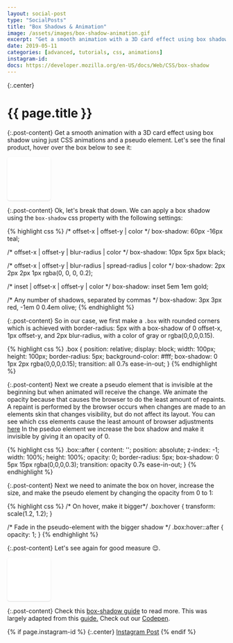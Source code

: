 ```yaml
---
layout: social-post
type: "SocialPosts"
title: "Box Shadows & Animation"
image: /assets/images/box-shadow-animation.gif
excerpt: "Get a smooth animation with a 3D card effect using box shadow using just CSS animations and a pseudo element."
date: 2019-05-11
categories: [advanced, tutorials, css, animations]
instagram-id: 
docs: https://developer.mozilla.org/en-US/docs/Web/CSS/box-shadow
---
```

{:.center}
# {{ page.title }}

{:.post-content}
Get a smooth animation with a 3D card effect using box shadow using just CSS animations and a pseudo element.
Let's see the final product, hover over the box below to see it:

<div class="box"></div>
<style>
.box {
  position: relative;
  display: block;
  width: 100px;
  height: 100px;
  border-radius: 5px;
  background-color: #fff;
  box-shadow: 0 1px 2px rgba(0,0,0,0.15);
  transition: all 0.7s ease-in-out;
}

.box::after {
  content: '';
  position: absolute;
  z-index: -1;
  width: 100%;
  height: 100%;
  opacity: 0;
  border-radius: 5px;
  box-shadow: 0 5px 15px rgba(0,0,0,0.3);
  transition: opacity 0.7s ease-in-out;
}

.box:hover {
  transform: scale(1.2, 1.2);
}

/* Fade in the pseudo-element with the bigger shadow */
.box:hover::after {
  opacity: 1;
}
</style>

{:.post-content}
Ok, let's break that down. We can apply a box shadow using the `box-shadow`
css property with the following settings:

{% highlight css %}
/* offset-x | offset-y | color */
box-shadow: 60px -16px teal;

/* offset-x | offset-y | blur-radius | color */
box-shadow: 10px 5px 5px black;

/* offset-x | offset-y | blur-radius | spread-radius | color */
box-shadow: 2px 2px 2px 1px rgba(0, 0, 0, 0.2);

/* inset | offset-x | offset-y | color */
box-shadow: inset 5em 1em gold;

/* Any number of shadows, separated by commas */
box-shadow: 3px 3px red, -1em 0 0.4em olive;
{% endhighlight %}

{:.post-content}
So in our case, we first make a `.box` with rounded corners which is achieved
with border-radius: 5px with a box-shadow of 0 offset-x, 1px offset-y,
and 2px blur-radius, with a color of gray or rgba(0,0,0,0.15).

{% highlight css %}
.box {
  position: relative;
  display: block;
  width: 100px;
  height: 100px;
  border-radius: 5px;
  background-color: #fff;
  box-shadow: 0 1px 2px rgba(0,0,0,0.15);
  transition: all 0.7s ease-in-out;
}
{% endhighlight %}

{:.post-content}
Next we create a pseudo element that is invisible at the beginning but when 
animated will receive the change. We animate the opacity because that causes
the browser to do the least amount of repaints. A repaint is performed by the browser 
occurs when changes are made to an elements skin that changes visibility, but do not affect its layout. 
You can see which css elements cause the least amount of browser adjustments <a href="https://csstriggers.com/" target="_blank">here</a>
In the pseduo element we increase the box shadow and make it invisible by
giving it an opacity of 0.

{% highlight css %}
.box::after {
  content: '';
  position: absolute;
  z-index: -1;
  width: 100%;
  height: 100%;
  opacity: 0;
  border-radius: 5px;
  box-shadow: 0 5px 15px rgba(0,0,0,0.3);
  transition: opacity 0.7s ease-in-out;
}
{% endhighlight %}

{:.post-content}
Next we need to animate the box on hover, increase the size, and make the pseudo
element by changing the opacity from 0 to 1:

{% highlight css %}
/* On hover, make it bigger*/
.box:hover {
  transform: scale(1.2, 1.2);
}

/* Fade in the pseudo-element with the bigger shadow */
.box:hover::after {
  opacity: 1;
}
{% endhighlight %}

{:.post-content}
Let's see again for good measure 😌.
<div class="box"></div>

{:.post-content}
Check this <a href="{{page.docs}}" target="_blank">box-shadow guide</a> to read more.
This was largely adapted from this <a href="https://tobiasahlin.com/blog/how-to-animate-box-shadow/" target="_blank">guide.</a>
Check out our <a href="https://codepen.io/the_dev_diaries/pen/BezjZv" target="_blank">Codepen</a>.

{% if page.instagram-id %}
{:.center}
<a class="insta-link" href="https://www.instagram.com/p/{{page.instagram-id}}" target="_blank">Instagram Post</a>
{% endif %}
